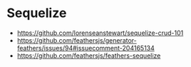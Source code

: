 # Sequelize

- https://github.com/lorenseanstewart/sequelize-crud-101
- https://github.com/feathersjs/generator-feathers/issues/94#issuecomment-204165134
- https://github.com/feathersjs/feathers-sequelize